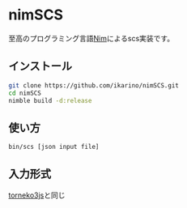 # nimSCS
至高のプログラミング言語[Nim](https://nim-lang.org/)によるscs実装です。

## インストール
```bash
git clone https://github.com/ikarino/nimSCS.git
cd nimSCS
nimble build -d:release
```

## 使い方
```bash
bin/scs [json input file]
```

## 入力形式
[torneko3js](https://github.com/ikarino/torneko3js)と同じ